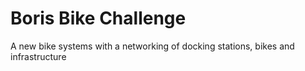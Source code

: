 # Boris Bike Challenge
A new bike systems with a networking of docking stations, bikes and infrastructure
